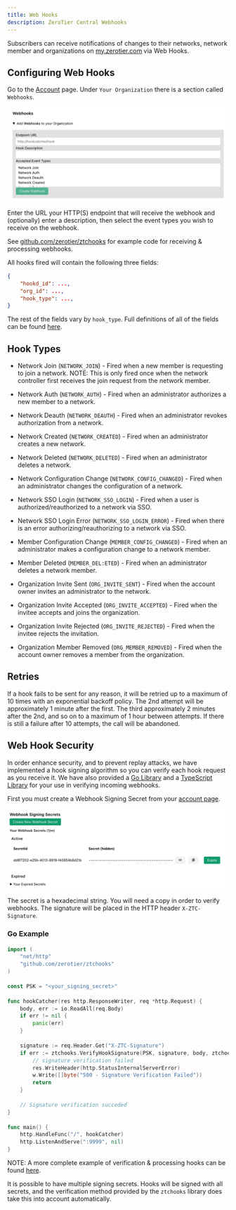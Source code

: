 ```yaml
---
title: Web Hooks
description: ZeroTier Central Webhooks
---
```


Subscribers can receive notifications of changes to their networks, network member and organizations on [my.zerotier.com](https://my.zerotier.com) via Web Hooks.

## Configuring Web Hooks

Go to the [Account](https://my.zerotier.com/account) page.  Under `Your Organization` there is a section called `Webhooks`.

![Webhooks Image](./images/webhooks-00.png)

Enter the URL your HTTP(S) endpoint that will receive the webhook and (optionally) enter a description, then select the event types you wish to receive on the webhook.

See [github.com/zerotier/ztchooks](https://github.com/zerotier/ztchooks) for example code for receiving & processing webhooks.

All hooks fired will contain the following three fields:

```json
{
    "hookd_id": ...,
    "org_id": ...,
    "hook_type": ...,
}
```

The rest of the fields vary by `hook_type`.  Full definitions of all of the fields can be found [here](https://github.com/zerotier/ztchooks/blob/main/types.go).


## Hook Types

* Network Join (`NETWORK_JOIN`) - Fired when a new member is requesting to join a network.  NOTE: This is only fired once when the network controller first receives the join request from the network member.

* Network Auth (`NETWORK_AUTH`) - Fired when an administrator authorizes a new member to a network.

* Network Deauth (`NETWORK_DEAUTH`) - Fired when an administrator revokes authorization from a network.

* Network Created (`NETWORK_CREATED`) - Fired when an administrator creates a new network.

* Network Deleted (`NETWORK_DELETED`) - Fired when an administrator deletes a network.

* Network Configuration Change (`NETWORK_CONFIG_CHANGED`) - Fired when an administrator changes the configuration of a network.

* Network SSO Login (`NETWORK_SSO_LOGIN`) - Fired when a user is authorized/reauthorized to a network via SSO.

* Network SSO Login Error (`NETWORK_SSO_LOGIN_ERROR`) - Fired when there is an error authorizing/reauthorizing to a network via SSO.

* Member Configuration Change (`MEMBER_CONFIG_CHANGED`) - Fired when an administrator makes a configuration change to a network member.

* Member Deleted (`MEMBER_DEL:ETED`) - Fired when an administrator deletes a network member.

* Organization Invite Sent (`ORG_INVITE_SENT`) - Fired when the account owner invites an administrator to the network.

* Organization Invite Accepted (`ORG_INVITE_ACCEPTED`) - Fired when the invitee accepts and joins the organization.

* Organization Invite Rejected (`ORG_INVITE_REJECTED`) - Fired when the invitee rejects the invitation.

* Organization Member Removed (`ORG_MEMBER_REMOVED`) - Fired when the account owner removes a member from the organization.

## Retries

If a hook fails to be sent for any reason, it will be retried up to a maximum of 10 times with an exponential backoff policy.  The 2nd attempt will be approximately 1 minute after the first.  The third approximately 2 minutes after the 2nd, and so on to a maximum of 1 hour between attempts.  If there is still a failure after 10 attempts, the call will be abandoned.

## Web Hook Security

In order enhance security, and to prevent replay attacks, we have implemented a hook signing algorithm so you can verify each hook request as you receive it.  We have also provided a [Go Library](https://github.com/zerotier/ztchooks) and a [TypeScript Library](https://github.com/zerotier/ztchooks-ts) for your use in verifying incoming webhooks.

First you must create a Webhook Signing Secret from your [account page](https://my.zerotier.com/account).

![Webhook Secret](./images/webhooks-01.png)

The secret is a hexadecimal string.  You will need a copy in order to verify webhooks.  The signature will be placed in the HTTP header `X-ZTC-Signature`.


### Go Example
```go
import (
    "net/http"
    "github.com/zerotier/ztchooks"
)

const PSK = "<your_signing_secret>"

func hookCatcher(res http.ResponseWriter, req *http.Request) {
    body, err := io.ReadAll(req.Body)
    if err != nil {
        panic(err)
    }

    signature := req.Header.Get("X-ZTC-Signature")
    if err := ztchooks.VerifyHookSignature(PSK, signature, body, ztchooks.DefaultTolerance); err != nil {
        // signature verification failed
        res.WriteHeader(http.StatusInternalServerError)
        w.Write([]byte("500 - Signature Verification Failed"))
        return
    }

    // Signature verification succeded
}

func main() {
    http.HandleFunc("/", hookCatcher)
    http.ListenAndServe(":9999", nil)
}

```

NOTE:  A more complete example of verification & processing hooks can be found [here](https://github.com/zerotier/ztchooks/blob/main/example/hook-catcher.go).

It is possible to have multiple signing secrets.  Hooks will be signed with all secrets, and the verification method provided by the `ztchooks` library does take this into account automatically.

